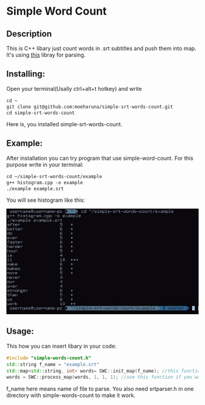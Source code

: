 # Simple Word Count

## Description
This is C++ libary just count words in .srt subtitles and push them into map. It's using [this](https://github.com/saurabhshri/simple-yet-powerful-srt-subtitle-parser-cpp) libray for parsing.


## Installing:
Open your terminal(Usally ctrl+alt+t hotkey) and write
```shell
cd ~
git clone git@github.com:moeharuna/simple-srt-words-count.git
cd simple-srt-words-count
```
Here is, you installed simple-srt-words-count.

## Example:
After installation you can try program that use simple-word-count. For this purpose write in your terminal:
```shell
cd ~/simple-srt-words-count/example
g++ histogram.cpp -o example
./example example.srt
```
You will see histogram like this:

![histogram screenshot](https://github.com/moeharuna/simple-srt-words-count/raw/master/screenshot.jpg)


## Usage:
This how you can insert libary in your code:
```cpp
#include "simple-words-count.h"
std::string f_name = "example.srt"
std::map<std::string, int> words= SWC::init_map(f_name); //this function read subtitles in f_name and return all words frequency
words = SWC::process_map(words, 1, 1, 1); //use this function if you want remove garbage
```
f_name here means name of file to parse.
You also need srtparser.h in one directory with simple-words-count to make it work.

